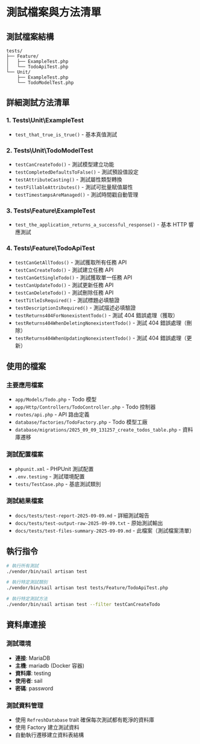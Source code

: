 # 測試檔案與方法清單

## 測試檔案結構

```
tests/
├── Feature/
│   ├── ExampleTest.php
│   └── TodoApiTest.php
└── Unit/
    ├── ExampleTest.php
    └── TodoModelTest.php
```

## 詳細測試方法清單

### 1. Tests\Unit\ExampleTest

- `test_that_true_is_true()` - 基本真值測試

### 2. Tests\Unit\TodoModelTest

- `testCanCreateTodo()` - 測試模型建立功能
- `testCompletedDefaultsToFalse()` - 測試預設值設定
- `testAttributeCasting()` - 測試屬性類型轉換
- `testFillableAttributes()` - 測試可批量賦值屬性
- `testTimestampsAreManaged()` - 測試時間戳自動管理

### 3. Tests\Feature\ExampleTest

- `test_the_application_returns_a_successful_response()` - 基本 HTTP 響應測試

### 4. Tests\Feature\TodoApiTest

- `testCanGetAllTodos()` - 測試獲取所有任務 API
- `testCanCreateTodo()` - 測試建立任務 API
- `testCanGetSingleTodo()` - 測試獲取單一任務 API
- `testCanUpdateTodo()` - 測試更新任務 API
- `testCanDeleteTodo()` - 測試刪除任務 API
- `testTitleIsRequired()` - 測試標題必填驗證
- `testDescriptionIsRequired()` - 測試描述必填驗證
- `testReturns404ForNonexistentTodo()` - 測試 404 錯誤處理（獲取）
- `testReturns404WhenDeletingNonexistentTodo()` - 測試 404 錯誤處理（刪除）
- `testReturns404WhenUpdatingNonexistentTodo()` - 測試 404 錯誤處理（更新）

## 使用的檔案

### 主要應用檔案

- `app/Models/Todo.php` - Todo 模型
- `app/Http/Controllers/TodoController.php` - Todo 控制器
- `routes/api.php` - API 路由定義
- `database/factories/TodoFactory.php` - Todo 模型工廠
- `database/migrations/2025_09_09_131257_create_todos_table.php` - 資料庫遷移

### 測試配置檔案

- `phpunit.xml` - PHPUnit 測試配置
- `.env.testing` - 測試環境配置
- `tests/TestCase.php` - 基底測試類別

### 測試結果檔案

- `docs/tests/test-report-2025-09-09.md` - 詳細測試報告
- `docs/tests/test-output-raw-2025-09-09.txt` - 原始測試輸出
- `docs/tests/test-files-summary-2025-09-09.md` - 此檔案（測試檔案清單）

## 執行指令

```bash
# 執行所有測試
./vendor/bin/sail artisan test

# 執行特定測試類別
./vendor/bin/sail artisan test tests/Feature/TodoApiTest.php

# 執行特定測試方法
./vendor/bin/sail artisan test --filter testCanCreateTodo
```

## 資料庫連接

### 測試環境

- **連接**: MariaDB
- **主機**: mariadb (Docker 容器)
- **資料庫**: testing
- **使用者**: sail
- **密碼**: password

### 測試資料管理

- 使用 `RefreshDatabase` trait 確保每次測試都有乾淨的資料庫
- 使用 Factory 建立測試資料
- 自動執行遷移建立資料表結構
